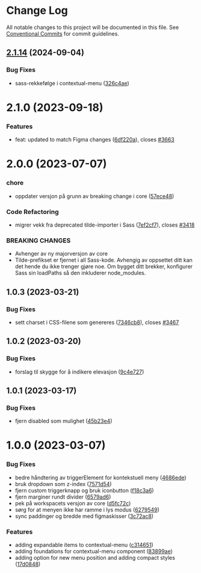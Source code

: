 # Change Log

All notable changes to this project will be documented in this file.
See [Conventional Commits](https://conventionalcommits.org) for commit guidelines.

## [2.1.14](https://github.com/fremtind/jokul/compare/@fremtind/jkl-contextual-menu@2.1.13...@fremtind/jkl-contextual-menu@2.1.14) (2024-09-04)

### Bug Fixes

- sass-rekkefølge i contextual-menu ([326c4ae](https://github.com/fremtind/jokul/commit/326c4aea86c2b96eebc267834a46471decefe2d2))

# 2.1.0 (2023-09-18)

### Features

- feat: updated to match Figma changes ([6df220a](https://github.com/fremtind/jokul/commit/6df220a7e6f06379ecddea16450894eedb844b36)), closes [#3663](https://github.com/fremtind/jokul/issues/3663)

# 2.0.0 (2023-07-07)

### chore

- oppdater versjon på grunn av breaking change i core ([57ece48](https://github.com/fremtind/jokul/commit/57ece48fa0192fe825b544fdac24cdd56e58d0df))

### Code Refactoring

- migrer vekk fra deprecated tilde-importer i Sass ([7ef2cf7](https://github.com/fremtind/jokul/commit/7ef2cf7a510122c69b2c5658c402f3dd9f5322f7)), closes [#3418](https://github.com/fremtind/jokul/issues/3418)

### BREAKING CHANGES

- Avhenger av ny majorversjon av core
- Tilde-prefikset er fjernet i all Sass-kode. Avhengig av oppsettet ditt kan det hende du
ikke trenger gjøre noe. Om bygget ditt brekker, konfigurer Sass sin loadPaths så den
inkluderer node_modules.

## 1.0.3 (2023-03-21)

### Bug Fixes

- sett charset i CSS-filene som genereres ([7346cb8](https://github.com/fremtind/jokul/commit/7346cb8644dd4b99bf0ae4d11c78a967b7b01618)), closes [#3467](https://github.com/fremtind/jokul/issues/3467)

## 1.0.2 (2023-03-20)

### Bug Fixes

- forslag til skygge for å indikere elevasjon ([9c4e727](https://github.com/fremtind/jokul/commit/9c4e7275f52586dd2fb82062f81316b1a75991ae))

## 1.0.1 (2023-03-17)

### Bug Fixes

- fjern disabled som mulighet ([45b23e4](https://github.com/fremtind/jokul/commit/45b23e49aabc668a010a0a5266349cc42f2a165f))

# 1.0.0 (2023-03-07)

### Bug Fixes

- bedre håndtering av triggerElement for kontekstuell meny ([4686ede](https://github.com/fremtind/jokul/commit/4686ede5ba9483239e99ffeda995241899743a93))
- bruk dropdown som z-index ([7571d54](https://github.com/fremtind/jokul/commit/7571d5441f9258b682689cc2b6ccec0b74a21dde))
- fjern custom triggerknapp og bruk iconbutton ([f18c3a6](https://github.com/fremtind/jokul/commit/f18c3a672777805d8064f952e5b9a5bf6a9f1b5e))
- fjern marginer rundt divider ([6579ad6](https://github.com/fremtind/jokul/commit/6579ad6ded7b89bc02f6b5a1e316ab780d7f305d))
- pek på workspacets versjon av core ([d5fc72c](https://github.com/fremtind/jokul/commit/d5fc72c5bdb67f3c68d39f2908b2d3d1b9c44a13))
- sørg for at menyen ikke har ramme i lys modus ([6279549](https://github.com/fremtind/jokul/commit/62795493edc3953946d2e45738a1c049e859ef1a))
- sync paddinger og bredde med figmaskisser ([3c72ac8](https://github.com/fremtind/jokul/commit/3c72ac887e63592d21f18df9c486c144e1eb866d))

### Features

- adding expandable items to contextual-menu ([c314651](https://github.com/fremtind/jokul/commit/c3146514dc79fb621f789aa67bfbdde190e2736b))
- adding foundations for contextual-menu component ([83899ae](https://github.com/fremtind/jokul/commit/83899ae3dd5f5d79d2cc7f8138ae721446d03be9))
- adding option for new menu position and adding compact styles ([17d0848](https://github.com/fremtind/jokul/commit/17d08481bdf46afff1c635112932a01a7f6eb192))
